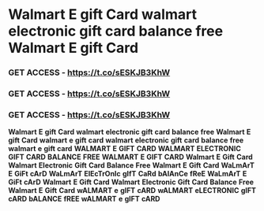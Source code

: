 # <strong>Walmart</strong> <strong>E</strong> <strong>gift</strong> <strong>Card</strong> <strong>walmart</strong> <strong>electronic</strong> <strong>gift</strong> <strong>card</strong> <strong>balance</strong> <strong>free</strong> <strong>Walmart</strong> <strong>E</strong> <strong>gift</strong> <strong>Card</strong>

### <strong>GET</strong> <strong>ACCESS</strong> <strong>-</strong> <strong>https://t.co/sESKJB3KhW</strong>

### <strong>GET</strong> <strong>ACCESS</strong> <strong>-</strong> <strong>https://t.co/sESKJB3KhW</strong>

### <strong>GET</strong> <strong>ACCESS</strong> <strong>-</strong> <strong>https://t.co/sESKJB3KhW</strong>

<strong>Walmart</strong> <strong>E</strong> <strong>gift</strong> <strong>Card</strong> <strong>walmart</strong> <strong>electronic</strong> <strong>gift</strong> <strong>card</strong> <strong>balance</strong> <strong>free</strong> <strong>Walmart</strong> <strong>E</strong> <strong>gift</strong> <strong>Card</strong> <strong>walmart</strong> <strong>e</strong> <strong>gift</strong> <strong>card</strong> <strong>walmart</strong> <strong>electronic</strong> <strong>gift</strong> <strong>card</strong> <strong>balance</strong> <strong>free</strong> <strong>walmart</strong> <strong>e</strong> <strong>gift</strong> <strong>card</strong> <strong>WALMART</strong> <strong>E</strong> <strong>GIFT</strong> <strong>CARD</strong> <strong>WALMART</strong> <strong>ELECTRONIC</strong> <strong>GIFT</strong> <strong>CARD</strong> <strong>BALANCE</strong> <strong>FREE</strong> <strong>WALMART</strong> <strong>E</strong> <strong>GIFT</strong> <strong>CARD</strong> <strong>Walmart</strong> <strong>E</strong> <strong>Gift</strong> <strong>Card</strong> <strong>Walmart</strong> <strong>Electronic</strong> <strong>Gift</strong> <strong>Card</strong> <strong>Balance</strong> <strong>Free</strong> <strong>Walmart</strong> <strong>E</strong> <strong>Gift</strong> <strong>Card</strong> <strong>WaLmArT</strong> <strong>E</strong> <strong>GiFt</strong> <strong>cArD</strong> <strong>WaLmArT</strong> <strong>ElEcTrOnIc</strong> <strong>gIfT</strong> <strong>CaRd</strong> <strong>bAlAnCe</strong> <strong>fReE</strong> <strong>WaLmArT</strong> <strong>E</strong> <strong>GiFt</strong> <strong>cArD</strong> <strong>Walmart</strong> <strong>E</strong> <strong>Gift</strong> <strong>Card</strong> <strong>Walmart</strong> <strong>Electronic</strong> <strong>Gift</strong> <strong>Card</strong> <strong>Balance</strong> <strong>Free</strong> <strong>Walmart</strong> <strong>E</strong> <strong>Gift</strong> <strong>Card</strong> <strong>wALMART</strong> <strong>e</strong> <strong>gIFT</strong> <strong>cARD</strong> <strong>wALMART</strong> <strong>eLECTRONIC</strong> <strong>gIFT</strong> <strong>cARD</strong> <strong>bALANCE</strong> <strong>fREE</strong> <strong>wALMART</strong> <strong>e</strong> <strong>gIFT</strong> <strong>cARD</strong>